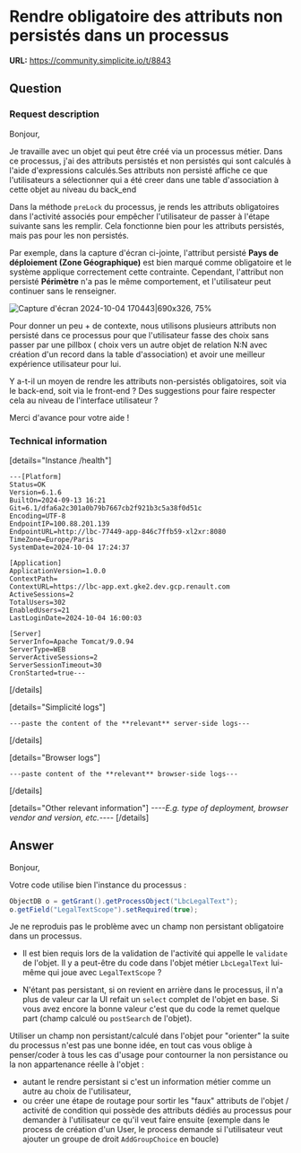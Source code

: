 # Rendre obligatoire des attributs non persistés dans un processus

**URL:** https://community.simplicite.io/t/8843

## Question
### Request description

Bonjour,

Je travaille avec un objet qui peut être créé via un processus métier. 
Dans ce processus, j'ai des attributs persistés et non persistés qui sont calculés à l'aide d'expressions calculés.Ses attributs non persisté affiche ce que l'utilisateurs a sélectionner qui a été creer dans une table d'association à cette objet au niveau du back_end

Dans la méthode `preLock` du processus, je rends les attributs obligatoires dans l'activité associés pour empêcher l'utilisateur de passer à l'étape suivante sans les remplir. Cela fonctionne bien pour les attributs persistés, mais pas pour les non persistés.

Par exemple, dans la capture d'écran ci-jointe, l'attribut persisté **Pays de déploiement (Zone Géographique)** est bien marqué comme obligatoire et le système applique correctement cette contrainte. Cependant, l'attribut non persisté **Périmètre** n'a pas le même comportement, et l'utilisateur peut continuer sans le renseigner.

![Capture d'écran 2024-10-04 170443|690x326, 75%](upload://cTb0sUQEgNiYgYOfa5qLOUlONAA.png)

Pour donner un peu + de contexte, nous utilisons plusieurs attributs non persisté dans ce processus pour que l'utilisateur fasse des choix sans passer par une pillbox ( choix vers un autre objet de relation N:N avec création d'un record dans la table d'association) et avoir une meilleur expérience utilisateur pour lui.

Y a-t-il un moyen de rendre les attributs non-persistés obligatoires, soit via le back-end, soit via le front-end ? Des suggestions pour faire respecter cela au niveau de l'interface utilisateur ?

Merci d'avance pour votre aide !

### Technical information

[details="Instance /health"]
```text
---[Platform]
Status=OK
Version=6.1.6
BuiltOn=2024-09-13 16:21
Git=6.1/dfa6a2c301a0b79b7667cb2f921b3c5a38f0d51c
Encoding=UTF-8
EndpointIP=100.88.201.139
EndpointURL=http://lbc-77449-app-846c7ffb59-xl2xr:8080
TimeZone=Europe/Paris
SystemDate=2024-10-04 17:24:37

[Application]
ApplicationVersion=1.0.0
ContextPath=
ContextURL=https://lbc-app.ext.gke2.dev.gcp.renault.com
ActiveSessions=2
TotalUsers=302
EnabledUsers=21
LastLoginDate=2024-10-04 16:00:03

[Server]
ServerInfo=Apache Tomcat/9.0.94
ServerType=WEB
ServerActiveSessions=2
ServerSessionTimeout=30
CronStarted=true---
```
[/details]

[details="Simplicité logs"]
```text
---paste the content of the **relevant** server-side logs---
```
[/details]

[details="Browser logs"]
```text
---paste content of the **relevant** browser-side logs---
```
[/details]

[details="Other relevant information"]
*----E.g. type of deployment, browser vendor and version, etc.----*
[/details]

## Answer
Bonjour,

Votre code utilise bien l'instance du processus :
```java
ObjectDB o = getGrant().getProcessObject("LbcLegalText");
o.getField("LegalTextScope").setRequired(true);
```

Je ne reproduis pas le problème avec un champ non persistant obligatoire dans un processus.

- Il est bien requis lors de la validation de l'activité qui appelle le `validate` de l'objet.
Il y a peut-être du code dans l'objet métier `LbcLegalText` lui-même qui joue avec `LegalTextScope` ?

- N'étant pas persistant, si on revient en arrière dans le processus, il n'a plus de valeur car la UI refait un `select` complet de l'objet en base. Si vous avez encore la bonne valeur c'est que du code la remet quelque part (champ calculé ou `postSearch` de l'objet).

Utiliser un champ non persistant/calculé dans l'objet pour "orienter" la suite du processus n'est pas une bonne idée, en tout cas vous oblige à penser/coder à tous les cas d'usage pour contourner la non persistance ou la non appartenance réelle à l'objet : 
- autant le rendre persistant si c'est un information métier comme un autre au choix de l'utilisateur,
- ou créer une étape de routage pour sortir les "faux" attributs de l'objet / activité de condition qui possède des attributs dédiés au processus pour demander à l'utilisateur ce qu'il veut faire ensuite (exemple dans le process de création d'un User, le process demande si l'utilisateur veut ajouter un groupe de droit `AddGroupChoice` en boucle)
